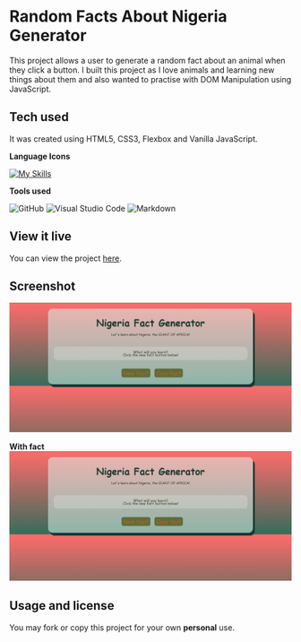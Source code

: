 # Random Facts About Nigeria Generator

This project allows a user to generate a random fact about an animal when they click a button.
I built this project as I love animals and learning new things about them and also wanted to practise with DOM Manipulation using JavaScript.

## Tech used

It was created using HTML5, CSS3, Flexbox and Vanilla JavaScript.

**Language Icons**

[![My Skills](https://skillicons.dev/icons?i=html,css,js,git&perline=9)](https://skillicons.dev)

**Tools used**

![GitHub](https://camo.githubusercontent.com/cca71357fe98ec5f8cd6ebab9044ad2901f4b64ebda379ac81608ed9f1caa1a0/68747470733a2f2f696d672e736869656c64732e696f2f7374617469632f76313f7374796c653d666f722d7468652d6261646765266d6573736167653d47697448756226636f6c6f723d313831373137266c6f676f3d476974487562266c6f676f436f6c6f723d464646464646266c6162656c3d) ![Visual Studio Code](https://img.shields.io/badge/Visual%20Studio%20Code-0078d7.svg?style=for-the-badge&logo=visual-studio-code&logoColor=white) ![Markdown](https://img.shields.io/badge/markdown-%23000000.svg?style=for-the-badge&logo=markdown&logoColor=white)


## View it live

You can view the project [here](https://titimogaji.github.io/Random-Facts-About-Nigeria-Generator/).

## Screenshot

![image](https://github.com/TitiMogaji/Random-Facts-About-Nigeria-Generator/blob/main/Random%20Facts%20About%20Nigeria%20Generator.png)

**With fact**
![image](https://github.com/TitiMogaji/Random-Facts-About-Nigeria-Generator/blob/main/Random%20Facts%20About%20Nigeria%20Generator.png)

## Usage and license

You may fork or copy this project for your own **personal** use.
